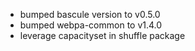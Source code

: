 - bumped bascule version to v0.5.0
- bumped webpa-common to v1.4.0
- leverage capacityset in shuffle package